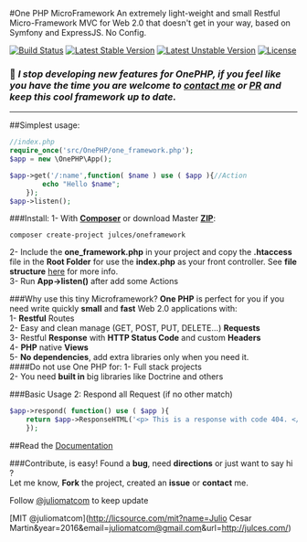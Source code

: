 #One PHP MicroFramework
An extremely light-weight and small Restful Micro-Framework MVC for Web 2.0 that doesn't get in your way, based on Symfony and ExpressJS. No Config.   

[![Build Status](https://travis-ci.org/juliomatcom/one-php-microframework.svg?branch=master)](https://travis-ci.org/juliomatcom/one-php-microframework)
[![Latest Stable Version](https://poser.pugx.org/julces/oneframework/v/stable)](https://packagist.org/packages/julces/oneframework)
[![Latest Unstable Version](https://poser.pugx.org/julces/oneframework/v/unstable)](https://packagist.org/packages/julces/oneframework)
[![License](https://poser.pugx.org/julces/oneframework/license)](https://packagist.org/packages/julces/oneframework)   

### :loudspeaker: *I stop developing new features for OnePHP, if you feel like you have the time you are welcome to [contact me](https://twitter.com/juliomatcom) or [PR](https://github.com/juliomatcom/one-php-microframework/pulls) and keep this cool framework up to date.*
---
##Simplest usage:
```php
//index.php   
require_once('src/OnePHP/one_framework.php');
$app = new \OnePHP\App();

$app->get('/:name',function( $name ) use ( $app ){//Action
        echo "Hello $name";    
    });     
$app->listen();
```

###Install:
1- With [**Composer**](https://getcomposer.org/ "download Composer") or download Master [**ZIP**](https://github.com/juliomatcom/one-php-microframework/archive/master.zip "download One PHP Master version"):       
```     
composer create-project julces/oneframework
```
2- Include the **one_framework.php** in your project and  copy the **.htaccess** file in the **Root Folder** for use the **index.php** as your front controller. See **file structure**  [here](docs/structure.md)  for more info.  
3- Run **App->listen()** after add some Actions

###Why use this tiny Microframework?
**One PHP** is perfect for you if you need write quickly **small** and **fast** Web 2.0 applications with:  
1- **Restful** Routes   
2- Easy and clean manage (GET, POST, PUT, DELETE...) **Requests**   
3- Restful **Response** with **HTTP Status Code** and custom **Headers**   
4- **PHP** native **Views**     
5- **No dependencies**, add extra libraries only when you need it.   
####Do not use One PHP for:
1- Full stack projects  
2- You need **built in** big libraries like Doctrine and others




###Basic Usage 2: Respond all Request (if no other match)
```php
$app->respond( function() use ( $app ){
    return $app->ResponseHTML('<p> This is a response with code 404. </p>', 404);
    });
```

##Read the [Documentation](docs/contents.md "Documentation")

###Contribute, is easy!
Found a **bug**, need **directions**
or just want to say hi ?        
Let me know, **Fork** the project, created an **issue** or **contact** me.

Follow [@juliomatcom](https://twitter.com/juliomatcom    "News and updates") to keep update

[MIT @juliomatcom](http://licsource.com/mit?name=Julio Cesar Martin&year=2016&email=juliomatcom@gmail.com&url=http://julces.com/)
